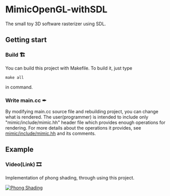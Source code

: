# MimicOpenGL-withSDL
The small toy 3D software rasterizer using SDL.



## Getting start
### Build 🏗
You can build this project with Makefile. To build it, just type
```
make all
```
in command.
### Write main.cc ✒
By modifying main.cc source file and rebuilding project, you can change what is rendered. The user(programmer) is intended to include only "mimic/include/mimic.hh" header file which provides enough operations for rendering. For more details about the operations it provides, see [mimic/include/mimic.hh](/mimic/include/mimic.hh) and its comments.



## Example
### Video(Link) 🎞
Implementation of phong shading, through using this project.

[![Phong Shading](https://img.youtube.com/vi/F5bhYDi9R2M/0.jpg)](https://youtu.be/F5bhYDi9R2M) 
